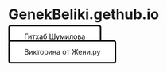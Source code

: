 # GenekBeliki.gethub.io
<style>
.cwd{text-align:center;}
.cwda{cursor:pointer;font-size:24px;text-decoration:none;padding:17px 51px;color:#000000;background-color:#34d5cb;border-radius:7px;border:6px solid #0f7208;}
.cwda:hover{background-color:#dc0909;color:#ffffff;}
</style>
<p class="cwd"><a href="https://github.com/GenekBeliki/chtoto_po_pytonu" target="_blank" class="cwda" title="Гитхаб Шумилова">Гитхаб Шумилова</a></p>


<style>
.cwd{text-align:left;}
.cwda{cursor:pointer;font-size:14px;text-decoration:none;padding:12px 29px;color:#000000;background-color:#ffffff;border-radius:5px;border:3px solid #000000;}
.cwda:hover{background-color:#000000;color:#ffffff;}
</style>
<p class="cwd"><a href="" target="_blank" class="cwda" title="Викторина от Жени.py">Викторина от Жени.py</a></p>
